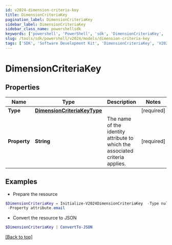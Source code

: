 ```yaml
---
id: v2024-dimension-criteria-key
title: DimensionCriteriaKey
pagination_label: DimensionCriteriaKey
sidebar_label: DimensionCriteriaKey
sidebar_class_name: powershellsdk
keywords: ['powershell', 'PowerShell', 'sdk', 'DimensionCriteriaKey', 'V2024DimensionCriteriaKey'] 
slug: /tools/sdk/powershell/v2024/models/dimension-criteria-key
tags: ['SDK', 'Software Development Kit', 'DimensionCriteriaKey', 'V2024DimensionCriteriaKey']
---
```



# DimensionCriteriaKey

## Properties

Name | Type | Description | Notes
------------ | ------------- | ------------- | -------------
**Type** | [**DimensionCriteriaKeyType**](dimension-criteria-key-type) |  | [required]
**Property** | **String** | The name of the identity attribute to which the associated criteria applies. | [required]

## Examples

- Prepare the resource
```powershell
$DimensionCriteriaKey = Initialize-V2024DimensionCriteriaKey  -Type null `
 -Property attribute.email
```

- Convert the resource to JSON
```powershell
$DimensionCriteriaKey | ConvertTo-JSON
```


[[Back to top]](#) 

